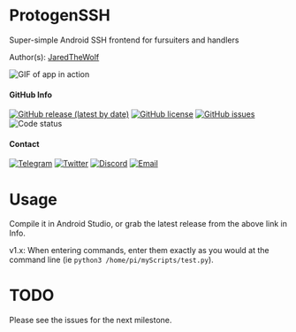 # ProtogenSSH
Super-simple Android SSH frontend for fursuiters and handlers

Author(s): [JaredTheWolf](https://github.com/JaredTheWolf)

![GIF of app in action](https://i.postimg.cc/vTD1bkqB/output.gif)

#### GitHub Info
 [![GitHub release (latest by date)](https://img.shields.io/github/v/release/OpenSourceProtogenCollection/ProtogenSSH?color=green&label=CLICK%20TO%20DOWNLOAD&style=flat-square)](https://github.com/OpenSourceProtogenCollection/ProtogenSSH/releases)
 [![GitHub license](https://img.shields.io/github/license/OpenSourceProtogenCollection/ProtogenSSH?style=flat-square)](https://github.com/JaredTheWolf/OpenSourceProtogenCollection/blob/master/LICENSE)
 [![GitHub issues](https://img.shields.io/github/issues/OpenSourceProtogenCollection/ProtogenSSH?style=flat-square)](https://github.com/JaredTheWolf/OpenSourceProtogenCollection/issues)
 ![Code status](https://img.shields.io/badge/code_status-work_in_progress-yellow?style=flat-square)
 
#### Contact
 [![Telegram](https://img.shields.io/badge/-Telegram-blue?style=flat-square)](https://t.me/JaredTamana)
 [![Twitter](https://img.shields.io/badge/-Twitter-00acee?style=flat-square)](https://twitter.com/JaredTamana)
 [![Discord](https://img.shields.io/badge/-Discord-7289d9?style=flat-square)](https://discordapp.com/users/375613991294205964)
 [![Email](https://img.shields.io/badge/-email-e3124d?style=flat-square)](mailto:jaredtamana@gmail.com)
 
 # Usage
 Compile it in Android Studio, or grab the latest release from the above link in Info.
 
 v1.x: When entering commands, enter them exactly as you would at the command line (ie `python3 /home/pi/myScripts/test.py`).

 # TODO
 Please see the issues for the next milestone.
